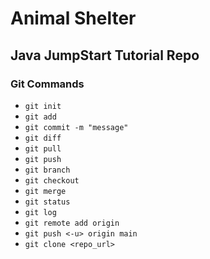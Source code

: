 # Animal Shelter

## Java JumpStart Tutorial Repo

### Git Commands

* `git init`
* `git add`
* `git commit -m "message"`
* `git diff`
* `git pull`
* `git push`
* `git branch`
* `git checkout`
* `git merge`
* `git status`
* `git log`
* `git remote add origin`
* `git push <-u> origin main`
* `git clone <repo_url>`


